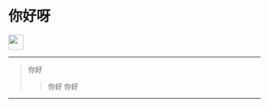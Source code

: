 <h1>你好呀</h1>
<img width="30px" src='https://avatars0.githubusercontent.com/u/41385151?s=40&v=4'></img>

---
> 你好
>> 你好
>> 你好

---
